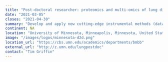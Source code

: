 ```yaml
---
title: "Post-doctoral researcher: proteomics and multi-omics of lung disease"
date: "2021-03-05"
closes: "2021-04-30"
summary: "Develop and apply new cutting-edge instrumental methods (data independent acquisition and other targeted, quantitative MS-based methods) along with bioinformatics approaches for systems biology-based multi-omics analysis of disease"
continent: NA
location: "University of Minnesota, Minneapolis, Minnesota, United States"
image: "/images/logos/minnesota-d2d.png"
location_url: "https://cbs.umn.edu/academics/departments/bmbb"
external_url: "http://z.umn.edu/lungpostdoc"
contact: "Tim Griffin"
---
```


